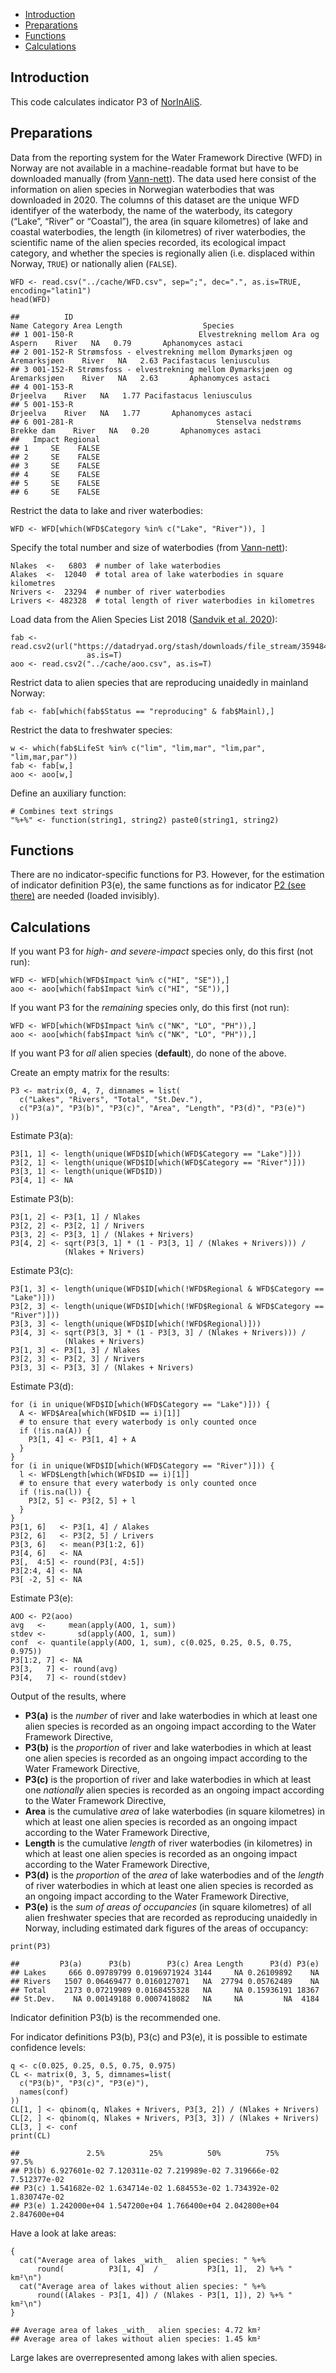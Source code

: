 -   <a href="#introduction" id="toc-introduction">Introduction</a>
-   <a href="#preparations" id="toc-preparations">Preparations</a>
-   <a href="#functions" id="toc-functions">Functions</a>
-   <a href="#calculations" id="toc-calculations">Calculations</a>

## Introduction

This code calculates indicator P3 of
[NorInAliS](https://github.com/HannoSandvik/NorInAliS).

## Preparations

Data from the reporting system for the Water Framework Directive (WFD)
in Norway are not available in a machine-readable format but have to be
downloaded manually (from
[Vann-nett](https://vann-nett.no/portal/#/reportgenerator/234/Vannforekomster%20med%20p%C3%A5virkninger,%20p%C3%A5virkningsgrad,%20p%C3%A5virkningsgruppe,%20driver,%20effekt)).
The data used here consist of the information on alien species in
Norwegian waterbodies that was downloaded in 2020. The columns of this
dataset are the unique WFD identifyer of the waterbody, the name of the
waterbody, its category (“Lake”, “River” or “Coastal”), the area (in
square kilometres) of lake and coastal waterbodies, the length (in
kilometres) of river waterbodies, the scientific name of the alien
species recorded, its ecological impact category, and whether the
species is regionally alien (i.e. displaced within Norway, `TRUE`) or
nationally alien (`FALSE`).

    WFD <- read.csv("../cache/WFD.csv", sep=";", dec=".", as.is=TRUE, encoding="latin1")
    head(WFD)

    ##          ID                                                          Name Category Area Length                  Species
    ## 1 001-150-R                            Elvestrekning mellom Ara og Aspern    River   NA   0.79       Aphanomyces astaci
    ## 2 001-152-R Strømsfoss - elvestrekning mellom Øymarksjøen og Aremarksjøen    River   NA   2.63 Pacifastacus leniusculus
    ## 3 001-152-R Strømsfoss - elvestrekning mellom Øymarksjøen og Aremarksjøen    River   NA   2.63       Aphanomyces astaci
    ## 4 001-153-R                                                      Ørjeelva    River   NA   1.77 Pacifastacus leniusculus
    ## 5 001-153-R                                                      Ørjeelva    River   NA   1.77       Aphanomyces astaci
    ## 6 001-281-R                                Stenselva nedstrøms Brekke dam    River   NA   0.20       Aphanomyces astaci
    ##   Impact Regional
    ## 1     SE    FALSE
    ## 2     SE    FALSE
    ## 3     SE    FALSE
    ## 4     SE    FALSE
    ## 5     SE    FALSE
    ## 6     SE    FALSE

Restrict the data to lake and river waterbodies:

    WFD <- WFD[which(WFD$Category %in% c("Lake", "River")), ]

Specify the total number and size of waterbodies (from
[Vann-nett](https://vann-nett.no/portal/#/area/1/all)):

    Nlakes  <-   6803  # number of lake waterbodies
    Alakes  <-  12040  # total area of lake waterbodies in square kilometres
    Nrivers <-  23294  # number of river waterbodies
    Lrivers <- 482328  # total length of river waterbodies in kilometres

Load data from the Alien Species List 2018 ([Sandvik et
al. 2020](https://doi.org/10.5061/dryad.8sf7m0cjc)):

    fab <- read.csv2(url("https://datadryad.org/stash/downloads/file_stream/359484"),
                     as.is=T)
    aoo <- read.csv2("../cache/aoo.csv", as.is=T)

Restrict data to alien species that are reproducing unaidedly in
mainland Norway:

    fab <- fab[which(fab$Status == "reproducing" & fab$Mainl),]

Restrict the data to freshwater species:

    w <- which(fab$LifeSt %in% c("lim", "lim,mar", "lim,par", "lim,mar,par"))
    fab <- fab[w,]
    aoo <- aoo[w,]

Define an auxiliary function:

    # Combines text strings
    "%+%" <- function(string1, string2) paste0(string1, string2)

## Functions

There are no indicator-specific functions for P3. However, for the
estimation of indicator definition P3(e), the same functions as for
indicator [P2 (see there)](P2.rmd) are needed (loaded invisibly).

## Calculations

If you want P3 for *high- and severe-impact* species only, do this first
(not run):

    WFD <- WFD[which(WFD$Impact %in% c("HI", "SE")),]
    aoo <- aoo[which(fab$Impact %in% c("HI", "SE")),]

If you want P3 for the *remaining* species only, do this first (not
run):

    WFD <- WFD[which(WFD$Impact %in% c("NK", "LO", "PH")),]
    aoo <- aoo[which(fab$Impact %in% c("NK", "LO", "PH")),]

If you want P3 for *all* alien species (**default**), do none of the
above.

Create an empty matrix for the results:

    P3 <- matrix(0, 4, 7, dimnames = list(
      c("Lakes", "Rivers", "Total", "St.Dev."),
      c("P3(a)", "P3(b)", "P3(c)", "Area", "Length", "P3(d)", "P3(e)")
    ))

Estimate P3(a):

    P3[1, 1] <- length(unique(WFD$ID[which(WFD$Category == "Lake")]))
    P3[2, 1] <- length(unique(WFD$ID[which(WFD$Category == "River")]))
    P3[3, 1] <- length(unique(WFD$ID))
    P3[4, 1] <- NA

Estimate P3(b):

    P3[1, 2] <- P3[1, 1] / Nlakes
    P3[2, 2] <- P3[2, 1] / Nrivers
    P3[3, 2] <- P3[3, 1] / (Nlakes + Nrivers)
    P3[4, 2] <- sqrt(P3[3, 1] * (1 - P3[3, 1] / (Nlakes + Nrivers))) /
                (Nlakes + Nrivers)

Estimate P3(c):

    P3[1, 3] <- length(unique(WFD$ID[which(!WFD$Regional & WFD$Category == "Lake")]))
    P3[2, 3] <- length(unique(WFD$ID[which(!WFD$Regional & WFD$Category == "River")]))
    P3[3, 3] <- length(unique(WFD$ID[which(!WFD$Regional)]))
    P3[4, 3] <- sqrt(P3[3, 3] * (1 - P3[3, 3] / (Nlakes + Nrivers))) /
                (Nlakes + Nrivers)
    P3[1, 3] <- P3[1, 3] / Nlakes
    P3[2, 3] <- P3[2, 3] / Nrivers
    P3[3, 3] <- P3[3, 3] / (Nlakes + Nrivers)

Estimate P3(d):

    for (i in unique(WFD$ID[which(WFD$Category == "Lake")])) {
      A <- WFD$Area[which(WFD$ID == i)[1]]
      # to ensure that every waterbody is only counted once
      if (!is.na(A)) {
        P3[1, 4] <- P3[1, 4] + A
      }
    }
    for (i in unique(WFD$ID[which(WFD$Category == "River")])) {
      l <- WFD$Length[which(WFD$ID == i)[1]]
      # to ensure that every waterbody is only counted once
      if (!is.na(l)) {
        P3[2, 5] <- P3[2, 5] + l
      }
    }
    P3[1, 6]   <- P3[1, 4] / Alakes
    P3[2, 6]   <- P3[2, 5] / Lrivers
    P3[3, 6]   <- mean(P3[1:2, 6])
    P3[4, 6]   <- NA
    P3[,  4:5] <- round(P3[, 4:5])
    P3[2:4, 4] <- NA
    P3[ -2, 5] <- NA

Estimate P3(e):

    AOO <- P2(aoo)
    avg   <-     mean(apply(AOO, 1, sum))
    stdev <-       sd(apply(AOO, 1, sum))
    conf  <- quantile(apply(AOO, 1, sum), c(0.025, 0.25, 0.5, 0.75, 0.975))
    P3[1:2, 7] <- NA
    P3[3,   7] <- round(avg)
    P3[4,   7] <- round(stdev)

Output of the results, where

-   **P3(a)** is the *number* of river and lake waterbodies in which at
    least one alien species is recorded as an ongoing impact according
    to the Water Framework Directive,
-   **P3(b)** is the *proportion* of river and lake waterbodies in which
    at least one alien species is recorded as an ongoing impact
    according to the Water Framework Directive,
-   **P3(c)** is the proportion of river and lake waterbodies in which
    at least one *nationally* alien species is recorded as an ongoing
    impact according to the Water Framework Directive,
-   **Area** is the cumulative *area* of lake waterbodies (in square
    kilometres) in which at least one alien species is recorded as an
    ongoing impact according to the Water Framework Directive,
-   **Length** is the cumulative *length* of river waterbodies (in
    kilometres) in which at least one alien species is recorded as an
    ongoing impact according to the Water Framework Directive,
-   **P3(d)** is the *proportion* of the *area* of lake waterbodies and
    of the *length* of river waterbodies in which at least one alien
    species is recorded as an ongoing impact according to the Water
    Framework Directive,
-   **P3(e)** is the *sum of areas of occupancies* (in square
    kilometres) of all alien freshwater species that are recorded as
    reproducing unaidedly in Norway, including estimated dark figures of
    the areas of occupancy:

<!-- -->

    print(P3)

    ##         P3(a)      P3(b)        P3(c) Area Length      P3(d) P3(e)
    ## Lakes     666 0.09789799 0.0196971924 3144     NA 0.26109892    NA
    ## Rivers   1507 0.06469477 0.0160127071   NA  27794 0.05762489    NA
    ## Total    2173 0.07219989 0.0168455328   NA     NA 0.15936191 18367
    ## St.Dev.    NA 0.00149188 0.0007418082   NA     NA         NA  4184

Indicator definition P3(b) is the recommended one.

For indicator definitions P3(b), P3(c) and P3(e), it is possible to
estimate confidence levels:

    q <- c(0.025, 0.25, 0.5, 0.75, 0.975)
    CL <- matrix(0, 3, 5, dimnames=list(
      c("P3(b)", "P3(c)", "P3(e)"),
      names(conf)
    ))
    CL[1, ] <- qbinom(q, Nlakes + Nrivers, P3[3, 2]) / (Nlakes + Nrivers)
    CL[2, ] <- qbinom(q, Nlakes + Nrivers, P3[3, 3]) / (Nlakes + Nrivers)
    CL[3, ] <- conf
    print(CL)

    ##               2.5%          25%          50%          75%        97.5%
    ## P3(b) 6.927601e-02 7.120311e-02 7.219989e-02 7.319666e-02 7.512377e-02
    ## P3(c) 1.541682e-02 1.634714e-02 1.684553e-02 1.734392e-02 1.830747e-02
    ## P3(e) 1.242000e+04 1.547200e+04 1.766400e+04 2.042800e+04 2.847600e+04

Have a look at lake areas:

    {
      cat("Average area of lakes _with_  alien species: " %+%
          round(          P3[1, 4]  /           P3[1, 1],  2) %+% " km²\n")
      cat("Average area of lakes without alien species: " %+%
          round((Alakes - P3[1, 4]) / (Nlakes - P3[1, 1]), 2) %+% " km²\n")
    }

    ## Average area of lakes _with_  alien species: 4.72 km²
    ## Average area of lakes without alien species: 1.45 km²

Large lakes are overrepresented among lakes with alien species.
